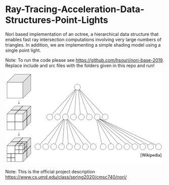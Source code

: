 # Ray-Tracing-Acceleration-Data-Structures-Point-Lights
Nori based implementation of an octree, a hierarchical data structure that enables fast ray intersection computations involving very large numbers of triangles. In addition, we are implementing a simple shading model using a single point light.

Note: To run the code please see https://github.com/hsouri/nori-base-2019. Replace include and src files with the folders given in this repo and run!


![Repo List](scenes/octree.png)

Note: This is the official project description https://www.cs.umd.edu/class/spring2020/cmsc740/nori/
